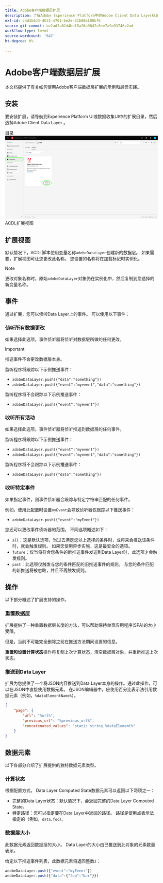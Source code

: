 ```yaml
---
title: Adobe客户端数据层扩展
description: 了解Adobe Experience Platform中的Adobe Client Data Layer标记扩展。
exl-id: c4d1b4d3-4b51-4701-be2e-31b08e109bf6
source-git-commit: be2ad7a02d4bdf5a26a0847c8ee7a9a93746c2ad
workflow-type: tm+mt
source-wordcount: '647'
ht-degree: 0%

---
```


# Adobe客户端数据层扩展

本文档提供了有关如何使用Adobe客户端数据层扩展的示例和最佳实践。

<!-- (Missing document?)
If you would like to have more details on development consideration, [please reach this page](./dev.md). -->

## 安装

要安装扩展，请导航到Experience Platform UI或数据收集UI中的扩展目录，然后选择Adobe Client Data Layer 。

目录![中的](./images/catalog.png)ACDL扩展视图

<!-- (GitHub link?)
There is also the possibility to fork this project. You can download this github project, realize the change that you deem required for your specific use-case and re-upload it on your Organization as a private extension.
This installation will not be supported on our end.<br>
>[!NOTE]
>
> _Consider renaming the extension name in the extension.json file_ -->

## 扩展视图

默认情况下，ACDL脚本使用变量名称`adobeDataLayer`创建新的数据层。 如果需要，扩展视图可让您更改此名称。 您设置的名称将在加载标记时实例化。

>[!NOTE]
>
>更改对象名称时，原始`adobeDataLayer`对象仍在实例化中，然后复制到您选择的新变量名称。

## 事件

通过扩展，您可以侦听Data Layer上的事件。 可以使用以下事件：

### 侦听所有数据更改

如果选择此选项，事件侦听器将侦听对数据层所做的任何更改。

>[!IMPORTANT]
>
>推送事件不会更改数据层本身。

监听程序将跟踪以下示例推送事件：

* `adobeDataLayer.push({"data":"something"})`
* `adobeDataLayer.push({"event":"myevent","data":"something"})`

监听程序将不会跟踪以下示例推送事件：

* `adobeDataLayer.push({"event":"myevent"})`

### 收听所有活动

如果选择此选项，事件侦听器将侦听推送到数据层的任何事件。

监听程序将跟踪以下示例推送事件：

* `adobeDataLayer.push({"event":"myevent"})`
* `adobeDataLayer.push({"event":"myevent","data":"something"})`

监听程序将不会跟踪以下示例推送事件：

* ` adobeDataLayer.push({"data":"something"}) `

### 收听特定事件

如果指定事件，则事件侦听器会跟踪与特定字符串匹配的任何事件。

例如，使用此配置时设置`myEvent`会导致侦听器仅跟踪以下推送事件：

* `adobeDataLayer.push({"event":"myEvent"})`

您还可以更改事件侦听器的范围。 不同选项概述如下：

* `all`：这是默认选项，当过去满足您以上选择的条件时，或将来会推送该条件时，就会触发规则。 如果您使用异步实施，这是最安全的选项。
* `future`：仅当将符合您条件的新推送事件发送到Data Layer时，此选项才会触发规则。
* `past`：此选项仅触发与您的条件匹配的旧推送事件的规则。 与您的条件匹配的新推送将被忽略，并且不再触发规则。

## 操作

以下部分概述了扩展支持的操作。

### 重置数据层

扩展提供了一种重置数据层长度的方法，可以帮助保持单页应用程序(SPA)的大小受限。

但是，当前不可能完全删除之前在推送方法期间设置的信息。

**重置和设置计算状态**&#x200B;操作将复制上次计算状态，清空数据层对象，并重新推送上次状态。

### 推送到Data Layer

扩展为您提供了一个将JSON内容推送到Data Layer本身的操作。通过此操作，可以在JSON中直接使用数据元素。 在JSON编辑器中，应使用百分比表示法引用数据元素（例如，`%dataElementName%`）。

```json
{
    "page": {
        "url": "%url%",
        "previous_url": "%previous_url%",
        "concatenated_values": "static string %dataElement%"
    }
}
```

## 数据元素

以下各部分介绍了扩展提供的独特数据元素类型。

### 计算状态

根据配置方式， Data Layer Computed State数据元素可以返回以下两项之一：

* 完整的Data Layer状态：默认情况下，会返回完整的Data Layer Computed State。
* 特定路径：您可以指定要在Data Layer中返回的路径。 路径是使用点表示法指定的（例如，`data.foo`）。

### 数据层大小

此数据元素返回数据层的大小。 Data Layer的大小由已推送到此对象的元素数量表示。

给定以下推送事件列表，此数据元素将返回整数`2`：

```js
adobeDataLayer.push({"event":"myEvent"})
adobeDataLayer.push({"data":{"foo":"bar"}})
```
